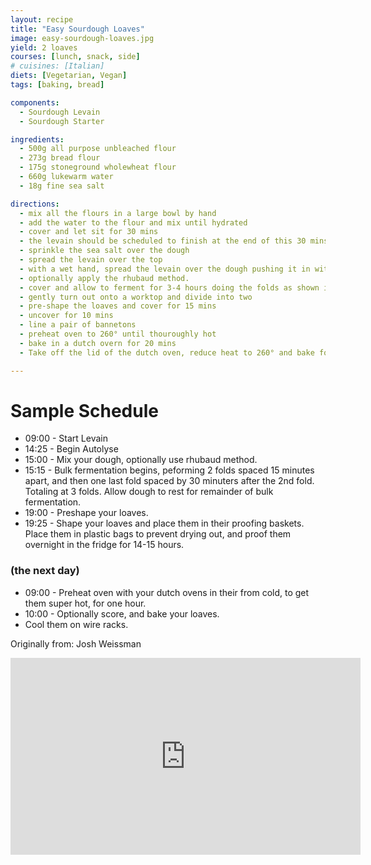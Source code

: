 ```yaml
---
layout: recipe
title: "Easy Sourdough Loaves"
image: easy-sourdough-loaves.jpg
yield: 2 loaves
courses: [lunch, snack, side]
# cuisines: [Italian]
diets: [Vegetarian, Vegan]
tags: [baking, bread]

components:
  - Sourdough Levain
  - Sourdough Starter

ingredients:
  - 500g all purpose unbleached flour
  - 273g bread flour
  - 175g stoneground wholewheat flour
  - 660g lukewarm water
  - 18g fine sea salt

directions:
  - mix all the flours in a large bowl by hand
  - add the water to the flour and mix until hydrated
  - cover and let sit for 30 mins
  - the levain should be scheduled to finish at the end of this 30 mins
  - sprinkle the sea salt over the dough
  - spread the levain over the top
  - with a wet hand, spread the levain over the dough pushing it in with fingertips and eventually mixing it all together evenly. This should take only a minute or two.
  - optionally apply the rhubaud method.
  - cover and allow to ferment for 3-4 hours doing the folds as shown in the schedule
  - gently turn out onto a worktop and divide into two
  - pre-shape the loaves and cover for 15 mins
  - uncover for 10 mins
  - line a pair of bannetons
  - preheat oven to 260° until thouroughly hot
  - bake in a dutch overn for 20 mins
  - Take off the lid of the dutch oven, reduce heat to 260° and bake for another 25-30 mins

---
```


# Sample Schedule

* 09:00 - Start Levain
* 14:25 - Begin Autolyse
* 15:00 - Mix your dough, optionally use rhubaud method.
* 15:15 - Bulk fermentation begins, peforming 2 folds spaced 15 minutes apart, and then one last fold spaced by 30 minuters after the 2nd fold. Totaling at 3 folds. Allow dough to rest for remainder of bulk fermentation.
* 19:00 - Preshape your loaves.
* 19:25 - Shape your loaves and place them in their proofing baskets. Place them in plastic bags to prevent drying out, and proof them overnight in the fridge for 14-15 hours.

### (the next day)

* 09:00 - Preheat oven with your dutch ovens in their from cold, to get them super hot, for one hour.
* 10:00 - Optionally score, and bake your loaves.
* Cool them on wire racks.


Originally from: Josh Weissman
<iframe width="560" height="315" src="https://www.youtube.com/embed/eod5cUxAHRM" frameborder="0" allow="" allowfullscreen></iframe>
